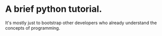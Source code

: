 # A brief python tutorial.

It's mostly just to bootstrap other developers who already understand the concepts of programming. 